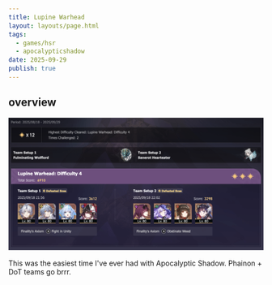 ```yaml
---
title: Lupine Warhead
layout: layouts/page.html
tags:
  - games/hsr
  - apocalypticshadow
date: 2025-09-29
publish: true
---
```

## overview
![Apocalyptic Shadow](./photos/09-25_shadow.png)

This was the easiest time I've ever had with Apocalyptic Shadow. Phainon + DoT teams go brrr.